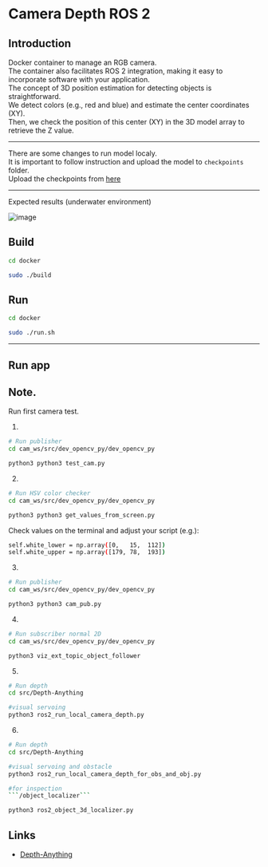 # Camera Depth ROS 2 

## Introduction

Docker container to manage an RGB camera.<br>
The container also facilitates ROS 2 integration, making it easy to incorporate software with your application.<br>
The concept of 3D position estimation for detecting objects is straightforward.<br>
We detect colors (e.g., red and blue) and estimate the center coordinates (XY).<br>
Then, we check the position of this center (XY) in the 3D model array to retrieve the Z value.<br>

---

There are some changes to run model localy.<br>
It is important to follow instruction and upload the model to ```checkpoints``` folder. <br>
Upload the checkpoints from [here](https://drive.google.com/drive/folders/1vvFFm5wGWGHFtZthLAUwNdOGPQBPVdiF?usp=sharing) <br>

---
Expected results (underwater environment)

![image](https://github.com/user-attachments/assets/1a59a804-9184-4443-b032-504ad9e92691)




## Build


```bash
cd docker

sudo ./build
```


## Run


```bash
cd docker

sudo ./run.sh
```

---

## Run app


## Note. <br>

Run first camera test.


1.

```bash
# Run publisher
cd cam_ws/src/dev_opencv_py/dev_opencv_py 

python3 python3 test_cam.py
```

2.

```bash
# Run HSV color checker
cd cam_ws/src/dev_opencv_py/dev_opencv_py 

python3 python3 get_values_from_screen.py
```
Check values on the terminal and adjust your script (e.g.):

```bash
self.white_lower = np.array([0,   15,  112])  
self.white_upper = np.array([179, 78,  193])

```

3.

```bash
# Run publisher
cd cam_ws/src/dev_opencv_py/dev_opencv_py 

python3 python3 cam_pub.py
```

4.

```bash
# Run subscriber normal 2D
cd cam_ws/src/dev_opencv_py/dev_opencv_py 

python3 viz_ext_topic_object_follower
```

5.

```bash
# Run depth
cd src/Depth-Anything

#visual servoing
python3 ros2_run_local_camera_depth.py

```

6.

```bash
# Run depth
cd src/Depth-Anything

#visual servoing and obstacle
python3 ros2_run_local_camera_depth_for_obs_and_obj.py

#for inspection
```/object_localizer```

python3 ros2_object_3d_localizer.py

```


## Links
- [Depth-Anything](https://github.com/LiheYoung/Depth-Anything)
